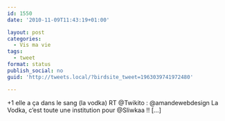 ```yaml
---
id: 1550
date: '2010-11-09T11:43:19+01:00'

layout: post
categories:
  - Vis ma vie
tags:
  - tweet
format: status
publish_social: no
guid: 'http://tweets.local/?birdsite_tweet=1963039741972480'

---
```


+1 elle a ça dans le sang (la vodka) RT @Twikito : @amandewebdesign La Vodka, c’est toute une institution pour @Sliwkaa !! \[…\]